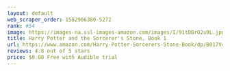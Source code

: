 ```yaml
---
layout: default 
﻿web_scraper_order: 1582906380-5272
rank: #54
image: https://images-na.ssl-images-amazon.com/images/I/91tDBrO2u9L.jpg
title: Harry Potter and the Sorcerer's Stone, Book 1
url: https://www.amazon.com/Harry-Potter-Sorcerers-Stone-Book/dp/B017V4IMVQ/ref=zg_mw_audible_54?_encoding=UTF8&psc=1&refRID=8A6QF3909XK0JHQBT5YX
reviews: 4.8 out of 5 stars
price: $0.00 Free with Audible trial
---
```

